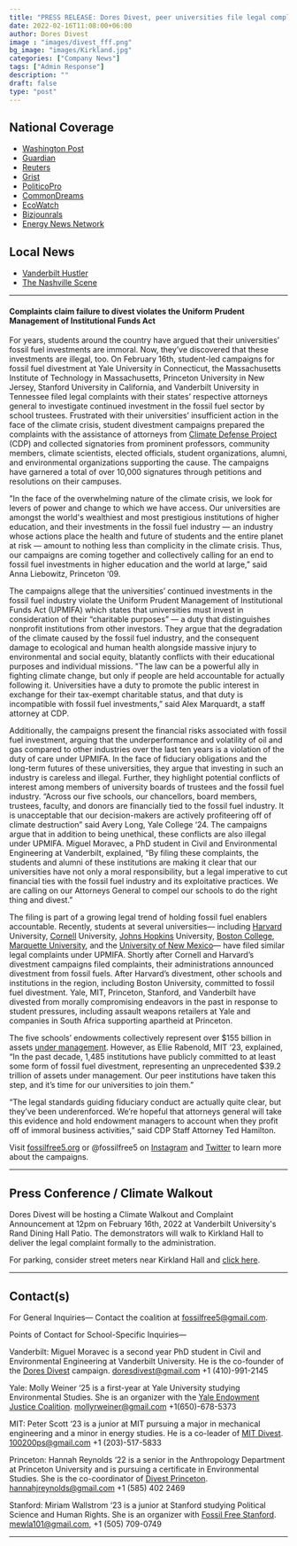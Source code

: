 ```yaml
---
title: "PRESS RELEASE: Dores Divest, peer universities file legal complaints against fossil fuel investments"
date: 2022-02-16T11:08:00+06:00
author: Dores Divest 
image : "images/divest_fff.png"
bg_image: "images/Kirkland.jpg"
categories: ["Company News"]
tags: ["Admin Response"]
description: ""
draft: false
type: "post"
---
```


## National Coverage

- [Washington Post](https://www.washingtonpost.com/education/2022/02/16/college-fossil-fuel-divest-legal-action/)
- [Guardian](https://www.theguardian.com/environment/2022/feb/16/us-universities-fossil-fuel-divestment-students-legal-complaint)
- [Reuters](https://www.reuters.com/legal/litigation/students-yale-other-top-schools-ask-ags-probe-fossil-fuel-investments-2022-02-16/)
- [Grist](https://grist.org/protest/the-campus-divestment-movement-has-a-sophisticated-new-legal-strategy/)
- [PoliticoPro](https://l.messenger.com/l.php?u=https%3A%2F%2Fsubscriber.politicopro.com%2Farticle%2F2022%2F02%2Factivists-file-complaints-against-yale-stanford-mit-over-fossil-fuel-investments-00009366&h=AT3czDs-9RbROHAKiSw49nKvdnSjA_Qdo9rd1oLO_P6HDubnK0G9_gDqqeTVdh0VChIO6cyZj0pzHs4bAd9JTemG8TiyYx1RfGDBIGxNsy1PR7VQtccKUCBBbaA4HldiKMg)
- [CommonDreams](https://www.commondreams.org/news/2022/02/16/students-top-universities-push-legal-imperative-fossil-fuel-divestment)
- [EcoWatch](https://www.ecowatch.com/universities-fossil-fuel-divestment-students-legal-complaint.html)
- [Bizjounrals](https://www.bizjournals.com/bizjournals/news/2022/02/17/college-climate-change-investments.html)
- [Energy News Network](https://energynews.us/digests/slow-divestment-pace-leads-northeast-students-to-file-legal-complaints/)


## Local News

- [Vanderbilt Hustler](https://vanderbilthustler.com/46134/featured/students-file-legal-complaint-alleging-university-investment-in-fossil-fuels-violates-non-profit-investment-obligations/)
- [The Nashville Scene](https://www.nashvillescene.com/news/pithinthewind/vanderbilt-students-use-legal-complaint-to-encourage-fossil-fuel-divestment/article_7e0c3c7a-901d-11ec-b5e7-4b5bc5946eaa.html)

--- 

#### Complaints claim failure to divest violates the Uniform Prudent Management of Institutional Funds Act

For years, students around the country have argued that their universities’ fossil fuel investments are immoral. Now, they’ve discovered that these investments are illegal, too. On February 16th, student-led campaigns for fossil fuel divestment at Yale University in Connecticut, the Massachusetts Institute of Technology in Massachusetts, Princeton University in New Jersey, Stanford University in California, and Vanderbilt University in Tennessee filed legal complaints with their states’ respective attorneys general to investigate continued investment in the fossil fuel sector by school trustees. Frustrated with their universities’ insufficient action in the face of the climate crisis, student divestment campaigns prepared the complaints with the assistance of attorneys from [Climate Defense Project](http://climatedefenseproject.org/) (CDP) and collected signatories from prominent professors, community members, climate scientists, elected officials, student organizations, alumni, and environmental organizations supporting the cause. The campaigns have garnered a total of over 10,000 signatures through petitions and resolutions on their campuses.

"In the face of the overwhelming nature of the climate crisis, we look for levers of power and change to which we have access. Our universities are amongst the world's wealthiest and most prestigious institutions of higher education, and their investments in the fossil fuel industry — an industry whose actions place the health and future of students and the entire planet at risk — amount to nothing less than complicity in the climate crisis. Thus, our campaigns are coming together and collectively calling for an end to fossil fuel investments in higher education and the world at large,” said Anna Liebowitz, Princeton ‘09.

The campaigns allege that the universities’ continued investments in the fossil fuel industry violate the Uniform Prudent Management of Institutional Funds Act (UPMIFA) which states that universities must invest in consideration of their “charitable purposes” — a duty that distinguishes nonprofit institutions from other investors. They argue that the degradation of the climate caused by the fossil fuel industry, and the consequent damage to ecological and human health alongside massive injury to environmental and social equity, blatantly conflicts with their educational purposes and individual missions. "The law can be a powerful ally in fighting climate change, but only if people are held accountable for actually following it. Universities have a duty to promote the public interest in exchange for their tax-exempt charitable status, and that duty is incompatible with fossil fuel investments,” said Alex Marquardt, a staff attorney at CDP.

Additionally, the campaigns present the financial risks associated with fossil fuel investment, arguing that the underperformance and volatility of oil and gas compared to other industries over the last ten years is a violation of the duty of care under UPMIFA. In the face of fiduciary obligations and the long-term futures of these universities, they argue that investing in such an industry is careless and illegal. Further, they highlight potential conflicts of interest among members of university boards of trustees and the fossil fuel industry. “Across our five schools, our chancellors, board members, trustees, faculty, and donors are financially tied to the fossil fuel industry. It is unacceptable that our decision-makers are actively profiteering off of climate destruction” said Avery Long, Yale College ‘24. The campaigns argue that in addition to being unethical, these conflicts are also illegal under UPMIFA. Miguel Moravec, a PhD student in Civil and Environmental Engineering at Vanderbilt, explained, “By filing these complaints, the students and alumni of these institutions are making it clear that our universities have not only a moral responsibility, but a legal imperative to cut financial ties with the fossil fuel industry and its exploitative practices. We are calling on our Attorneys General to compel our schools to do the right thing and divest.”

The filing is part of a growing legal trend of holding fossil fuel enablers accountable. Recently, students at several universities— including [Harvard](https://divestharvard.medium.com/harvards-fossil-fuel-investments-are-illegal-alleges-complaint-5bbc0b03274a) University, [Cornell](https://cornellsun.com/2019/11/22/students-professors-send-complaint-to-ny-attorney-general/) University, [Johns Hopkins](https://www.jhunewsletter.com/article/2021/10/students-demand-university-to-divest-from-fossil-fuels) University, [Boston College](https://www.insidehighered.com/news/2020/12/16/boston-college-students-alumni-take-fossil-fuel-investment-battle-state-attorney), [Marquette University](https://climatedefenseproject.org/cdp-files-3-more-university-divestment-complaints/), and the  [University of New Mexico](https://climatedefenseproject.org/cdp-files-3-more-university-divestment-complaints/)— have filed similar legal complaints under UPMIFA. Shortly after Cornell and Harvard’s divestment campaigns filed complaints, their administrations announced divestment from fossil fuels. After Harvard’s divestment, other schools and institutions in the region, including Boston University, committed to fossil fuel divestment. Yale, MIT, Princeton, Stanford, and Vanderbilt have divested from morally compromising endeavors in the past in response to student pressures, including assault weapons retailers at Yale and companies in South Africa supporting apartheid at Princeton. 

The five schools’ endowments collectively represent over $155 billion in assets [under management](https://www.divestinvest.org/wp-content/uploads/2021/10/Divest-Invest-Program-FINAL10-26_B.pdf). However, as Ellie Rabenold, MIT ‘23, explained, “In the past decade, 1,485 institutions have publicly committed to at least some form of fossil fuel divestment, representing an unprecedented $39.2 trillion of assets under management. Our peer institutions have taken this step, and it’s time for our universities to join them.”

“The legal standards guiding fiduciary conduct are actually quite clear, but they’ve been underenforced. We’re hopeful that attorneys general will take this evidence and hold endowment managers to account when they profit off of immoral business activities,” said CDP Staff Attorney Ted Hamilton.

Visit [fossilfree5.org](fossilfree5.org) or @fossilfree5 on [Instagram](https://www.instagram.com/fossilfree5/) and [Twitter](https://twitter.com/FossilFree5) to learn more about the campaigns.

---
## Press Conference / Climate Walkout

Dores Divest will be hosting a Climate Walkout and Complaint Announcement at 12pm on February 16th, 2022 at Vanderbilt University's Rand Dining Hall Patio. The demonstrators will walk to Kirkland Hall to deliver the legal complaint formally to the administration.

For parking, consider street meters near Kirkland Hall and [click here](https://www.google.com/maps/place/Kirkland+Hall,+Nashville,+TN+37212/@36.149039,-86.8049166,18z/data=!4m5!3m4!1s0x886466bd91363ff7:0x6a4ad1562138e4a4!8m2!3d36.148231!4d-86.8027739).


---
## Contact(s)

For General Inquiries— Contact the coalition at [fossilfree5@gmail.com](mailto:fossilfree5@gmail.com).

Points of Contact for School-Specific Inquiries— 

Vanderbilt: Miguel Moravec is a second year PhD student in Civil and Environmental Engineering at Vanderbilt University. He is the co-founder of the [Dores Divest](https://divestvanderbilt.com/) campaign. doresdivest@gmail.com +1 (410)-991-2145

Yale: Molly Weiner ‘25 is a first-year at Yale University studying Environmental Studies. She is an organizer with the [Yale Endowment Justice Coalition](https://www.yaleendowmentjustice.org/). mollyrweiner@gmail.com +1(650)-678-5373 

MIT: Peter Scott ‘23 is a junior at MIT pursuing a major in mechanical engineering and a minor in energy studies. He is a co-leader of [MIT Divest](https://www.mit-divest.com/). 100200ps@gmail.com +1 (203)-517-5833

Princeton: Hannah Reynolds ‘22 is a senior in the Anthropology Department at Princeton University and is pursuing a certificate in Environmental Studies. She is the co-coordinator of [Divest Princeton](https://www.divestprinceton.com/).  hannahjreynolds@gmail.com +1 (585) 402 2469

Stanford: Miriam Wallstrom ‘23 is a junior at Stanford studying Political Science and Human Rights. She is an organizer with [Fossil Free Stanford](https://www.gofossilfreestanford.org/the-project). mewla101@gmail.com, +1 (505) 709-0749


---
